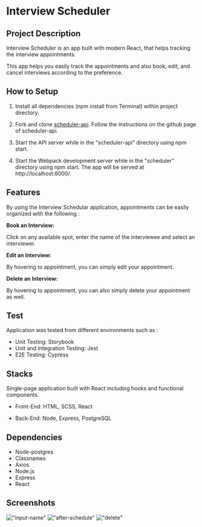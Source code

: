 Interview Scheduler
=========

##  Project Description

Interview Scheduler is an app built with modern React, that helps tracking the interview appointments. 

This app helps you easily track the appointments and also book, edit, and cancel interviews according to the preference.

## How to Setup
1. Install all dependencies (npm install from Terminal) within project directory.
2. Fork and clone [scheduler-api](https://github.com/lighthouse-labs/scheduler-api). Follow the instructions on the github page of scheduler-api.

3. Start the API server while in the "scheduler-api" directory using npm start.

4. Start the Webpack development server while in the "scheduler" directory using npm start. The app will be served at http://localhost:8000/.


## Features

By using the Interview Schedular application, appointments can be easily organized with the following :

**Book an Interview:**

Click on any available spot, enter the name of the interviewee and select an interviewer.
 

**Edit an Interview:**

By hovering to appointment, you can simply edit your appointment.

**Delete an Interview:**

By hovering to appointment, you can also simply delete your appointment as well.



## Test

Application was tested from different environments such as :

- Unit Testing: Storybook
- Unit and Integration Testing: Jest 
- E2E Testing: Cypress


## Stacks

Single-page application built with React including hooks and functional components.

- Front-End: HTML, SCSS, React

- Back-End: Node, Express, PostgreSQL



## Dependencies

- Node-postgres
- Classnames
- Axios
- Node.js
- Express
- React

## Screenshots
!["input-name"](https://github.com/kutluduman/midterm_coffee_pickup/blob/master/public/images/screenshots/screenshot1.png?raw=true)
!["after-schedule"](https://github.com/kutluduman/midterm_coffee_pickup/blob/master/public/images/screenshots/screenshot2.png?raw=true)
!["delete"](https://github.com/kutluduman/midterm_coffee_pickup/blob/master/public/images/screenshots/screenshot3.png?raw=true)
